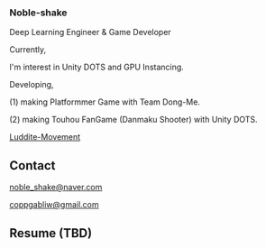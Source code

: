 ### Noble-shake

Deep Learning Engineer & Game Developer

Currently, 

I'm interest in Unity DOTS and GPU Instancing.


Developing,

(1) making Platformmer Game with Team Dong-Me.

(2) making Touhou FanGame (Danmaku Shooter) with Unity DOTS.  

[Luddite-Movement](https://github.com/noble-shake/LudditeMovement)



## Contact 

<noble_shake@naver.com>

<coppgabliw@gmail.com>


## Resume (TBD)
